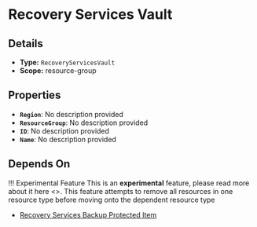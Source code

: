 # Recovery Services Vault

## Details

- **Type:** `RecoveryServicesVault`
- **Scope:** resource-group

## Properties

- **`Region`**: No description provided
- **`ResourceGroup`**: No description provided
- **`ID`**: No description provided
- **`Name`**: No description provided
## Depends On

!!! Experimental Feature
    This is an **experimental** feature, please read more about it here <>. This feature attempts to remove all resources in one resource type before moving onto the dependent resource type

- [Recovery Services Backup Protected Item](recovery-services-backup-protected-item.md)
